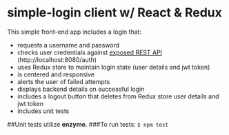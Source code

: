 # simple-login client w/ React & Redux

This simple front-end app includes a login that:
- requests a username and password
- checks user credentials against [exposed REST API](https://github.com/react-redux-simple-login/server) (http://localhost:8080/auth)
- uses Redux store to maintain login state (user details and jwt token)
- is centered and responsive
- alerts the user of failed attempts
- displays backend details on successful login
- includes a logout button that deletes from Redux store user details and jwt token
- includes unit tests

##Unit tests utilize **enzyme**.
###To run tests:
```$ npm test```
